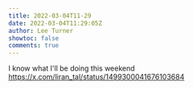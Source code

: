 ```yaml
---
title: 2022-03-04T11-29
date: 2022-03-04T11:29:05Z
author: Lee Turner
showtoc: false
comments: true
---
```


I know what I'll be doing this weekend https://x.com/liran_tal/status/1499300041676103684

